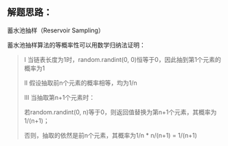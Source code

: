 
## 解题思路：

蓄水池抽样（Reservoir Sampling）

蓄水池抽样算法的等概率性可以用数学归纳法证明：

>I   当链表长度为1时，random.randint(0, 0)恒等于0，因此抽到第1个元素的概率为1
>
>II  假设抽取前n个元素的概率相等，均为1/n
>
>III 当抽取第n+1个元素时：
>
>若random.randint(0, n)等于0，则返回值替换为第n+1个元素，其概率为1/(n+1)；
>
>否则，抽取的依然是前n个元素，其概率为1/n * n/(n+1) = 1/(n+1)
